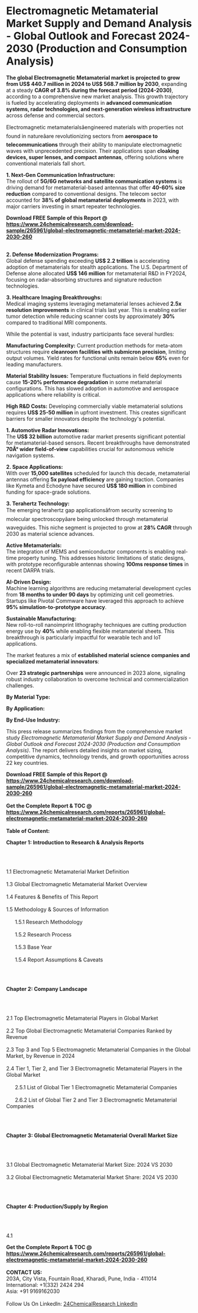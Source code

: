 <h1>Electromagnetic Metamaterial Market Supply and Demand Analysis - Global Outlook and Forecast 2024-2030 (Production and Consumption Analysis)</h1><p><strong>The global Electromagnetic Metamaterial market is projected to grow from US$ 440.7 million in 2024 to US$ 568.7 million by 2030</strong>, expanding at a steady <strong>CAGR of 3.8% during the forecast period (2024-2030)</strong>, according to a comprehensive new market analysis. This growth trajectory is fueled by accelerating deployments in <strong>advanced communication systems, radar technologies, and next-generation wireless infrastructure</strong> across defense and commercial sectors.</p><p>Electromagnetic metamaterialsâengineered materials with properties not found in natureâare revolutionizing sectors from <strong>aerospace to telecommunications</strong> through their ability to manipulate electromagnetic waves with unprecedented precision. Their applications span <strong>cloaking devices, super lenses, and compact antennas</strong>, offering solutions where conventional materials fall short.</p><p><strong>1. Next-Gen Communication Infrastructure:</strong><br>
The rollout of <strong>5G/6G networks and satellite communication systems</strong> is driving demand for metamaterial-based antennas that offer <strong>40-60% size reduction</strong> compared to conventional designs. The telecom sector accounted for <strong>38% of global metamaterial deployments</strong> in 2023, with major carriers investing in smart repeater technologies.</p><div><b>Download FREE Sample of this Report @ 
            <a href="https://www.24chemicalresearch.com/download-sample/265961/global-electromagnetic-metamaterial-market-2024-2030-260">
            https://www.24chemicalresearch.com/download-sample/265961/global-electromagnetic-metamaterial-market-2024-2030-260</a></b></div><br><p><strong>2. Defense Modernization Programs:</strong><br>
Global defense spending exceeding <strong>US$ 2.2 trillion</strong> is accelerating adoption of metamaterials for stealth applications. The U.S. Department of Defense alone allocated <strong>US$ 146 million</strong> for metamaterial R&amp;D in FY2024, focusing on radar-absorbing structures and signature reduction technologies.</p><p><strong>3. Healthcare Imaging Breakthroughs:</strong><br>
Medical imaging systems leveraging metamaterial lenses achieved <strong>2.5x resolution improvements</strong> in clinical trials last year. This is enabling earlier tumor detection while reducing scanner costs by approximately <strong>30%</strong> compared to traditional MRI components.</p><p>While the potential is vast, industry participants face several hurdles:</p><p><strong>Manufacturing Complexity:</strong> Current production methods for meta-atom structures require <strong>cleanroom facilities with submicron precision</strong>, limiting output volumes. Yield rates for functional units remain below <strong>65%</strong> even for leading manufacturers.</p><p><strong>Material Stability Issues:</strong> Temperature fluctuations in field deployments cause <strong>15-20% performance degradation</strong> in some metamaterial configurations. This has slowed adoption in automotive and aerospace applications where reliability is critical.</p><p><strong>High R&amp;D Costs:</strong> Developing commercially viable metamaterial solutions requires <strong>US$ 25-50 million</strong> in upfront investment. This creates significant barriers for smaller innovators despite the technology's potential.</p><p><strong>1. Automotive Radar Innovations:</strong><br>
The <strong>US$ 32 billion</strong> automotive radar market presents significant potential for metamaterial-based sensors. Recent breakthroughs have demonstrated <strong>70Â° wider field-of-view</strong> capabilities crucial for autonomous vehicle navigation systems.</p><p><strong>2. Space Applications:</strong><br>
With over <strong>15,000 satellites</strong> scheduled for launch this decade, metamaterial antennas offering <strong>5x payload efficiency</strong> are gaining traction. Companies like Kymeta and Echodyne have secured <strong>US$ 180 million</strong> in combined funding for space-grade solutions.</p><p><strong>3. Terahertz Technology:</strong><br>
The emerging terahertz gap applicationsâfrom security screening to molecular spectroscopyâare being unlocked through metamaterial waveguides. This niche segment is projected to grow at <strong>28% CAGR</strong> through 2030 as material science advances.</p><p><strong>Active Metamaterials:</strong><br>
    The integration of MEMS and semiconductor components is enabling real-time property tuning. This addresses historic limitations of static designs, with prototype reconfigurable antennas showing <strong>100ms response times</strong> in recent DARPA trials.</p><p><strong>AI-Driven Design:</strong><br>
    Machine learning algorithms are reducing metamaterial development cycles from <strong>18 months to under 90 days</strong> by optimizing unit cell geometries. Startups like Pivotal Commware have leveraged this approach to achieve <strong>95% simulation-to-prototype accuracy</strong>.</p><p><strong>Sustainable Manufacturing:</strong><br>
    New roll-to-roll nanoimprint lithography techniques are cutting production energy use by <strong>40%</strong> while enabling flexible metamaterial sheets. This breakthrough is particularly impactful for wearable tech and IoT applications.</p><p>The market features a mix of <strong>established material science companies and specialized metamaterial innovators</strong>:</p><p>Over <strong>23 strategic partnerships</strong> were announced in 2023 alone, signaling robust industry collaboration to overcome technical and commercialization challenges.</p><p><strong>By Material Type:</strong></p><p><strong>By Application:</strong></p><p><strong>By End-Use Industry:</strong></p><p>This press release summarizes findings from the comprehensive market study <em>Electromagnetic Metamaterial Market Supply and Demand Analysis - Global Outlook and Forecast 2024-2030 (Production and Consumption Analysis)</em>. The report delivers detailed insights on market sizing, competitive dynamics, technology trends, and growth opportunities across 22 key countries.</p><div><b>Download FREE Sample of this Report @ 
            <a href="https://www.24chemicalresearch.com/download-sample/265961/global-electromagnetic-metamaterial-market-2024-2030-260">
            https://www.24chemicalresearch.com/download-sample/265961/global-electromagnetic-metamaterial-market-2024-2030-260</a></b></div><br><div><b>Get the Complete Report & TOC @ 
            <a href="https://www.24chemicalresearch.com/reports/265961/global-electromagnetic-metamaterial-market-2024-2030-260">
            https://www.24chemicalresearch.com/reports/265961/global-electromagnetic-metamaterial-market-2024-2030-260</a></b></div><br>
            <b>Table of Content:</b><p><p><strong>Chapter 1: Introduction to Research &amp; Analysis Reports</strong></p><br />
<br />
<p>1.1 Electromagnetic Metamaterial  Market Definition<br /><br />
1.3 Global Electromagnetic Metamaterial  Market Overview<br /><br />
1.4 Features &amp; Benefits of This Report<br /><br />
1.5 Methodology &amp; Sources of Information<br /><br />
&nbsp;&nbsp;&nbsp;&nbsp;&nbsp; 1.5.1 Research Methodology<br /><br />
&nbsp;&nbsp;&nbsp;&nbsp;&nbsp; 1.5.2 Research Process<br /><br />
&nbsp;&nbsp;&nbsp;&nbsp;&nbsp; 1.5.3 Base Year<br /><br />
&nbsp;&nbsp;&nbsp;&nbsp;&nbsp; 1.5.4 Report Assumptions &amp; Caveats</p><br />
<br />
<p><strong>Chapter 2: Company Landscape</strong></p><br />
<br />
<p>2.1 Top Electromagnetic Metamaterial  Players in Global Market<br /><br />
2.2 Top Global Electromagnetic Metamaterial  Companies Ranked by Revenue<br /><br />
2.3 Top 3 and Top 5 Electromagnetic Metamaterial  Companies in the Global Market, by Revenue in 2024<br /><br />
2.4 Tier 1, Tier 2, and Tier 3 Electromagnetic Metamaterial  Players in the Global Market<br /><br />
&nbsp;&nbsp;&nbsp;&nbsp;&nbsp; 2.5.1 List of Global Tier 1 Electromagnetic Metamaterial  Companies<br /><br />
&nbsp;&nbsp;&nbsp;&nbsp;&nbsp; 2.6.2 List of Global Tier 2 and Tier 3 Electromagnetic Metamaterial  Companies</p><br />
<br />
<p><strong>Chapter 3: Global Electromagnetic Metamaterial  Overall Market Size</strong></p><br />
<br />
<p>3.1 Global Electromagnetic Metamaterial  Market Size: 2024 VS 2030<br /><br />
3.2 Global Electromagnetic Metamaterial  Market Share: 2024 VS 2030</p><br />
<br />
<p><strong>Chapter 4: Production/Supply by Region</strong></p><br />
<br />
<p>4.1</p><div><b>Get the Complete Report & TOC @ 
            <a href="https://www.24chemicalresearch.com/reports/265961/global-electromagnetic-metamaterial-market-2024-2030-260">
            https://www.24chemicalresearch.com/reports/265961/global-electromagnetic-metamaterial-market-2024-2030-260</a></b></div><br><b>CONTACT US:</b><br>
            203A, City Vista, Fountain Road, Kharadi, Pune, India - 411014<br>
            International: +1(332) 2424 294<br>
            Asia: +91 9169162030 <br><br>
            Follow Us On LinkedIn: <a href="https://www.linkedin.com/company/24chemicalresearch/">24ChemicalResearch LinkedIn</a>